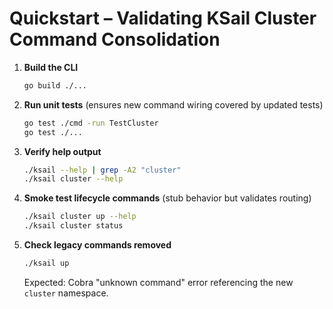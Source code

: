 # Quickstart – Validating KSail Cluster Command Consolidation

1. **Build the CLI**

   ```sh
   go build ./...
   ```

2. **Run unit tests** (ensures new command wiring covered by updated tests)

   ```sh
   go test ./cmd -run TestCluster
   go test ./...
   ```

3. **Verify help output**

   ```sh
   ./ksail --help | grep -A2 "cluster"
   ./ksail cluster --help
   ```

4. **Smoke test lifecycle commands** (stub behavior but validates routing)

   ```sh
   ./ksail cluster up --help
   ./ksail cluster status
   ```

5. **Check legacy commands removed**

   ```sh
   ./ksail up
   ```

   Expected: Cobra "unknown command" error referencing the new `cluster` namespace.
